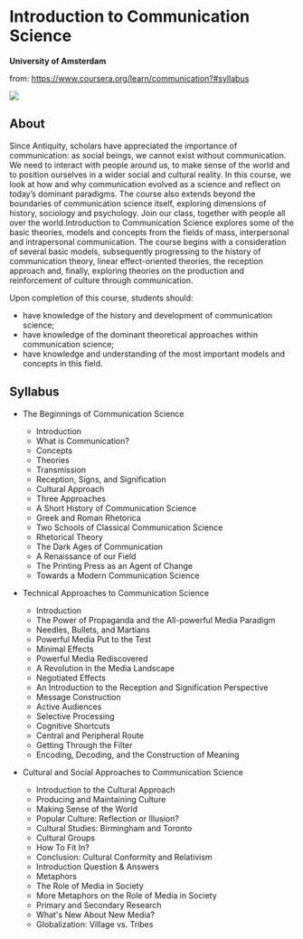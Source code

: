 # Introduction to Communication Science

**University of Amsterdam**

from: https://www.coursera.org/learn/communication?#syllabus

![](https://d3njjcbhbojbot.cloudfront.net/api/utilities/v1/imageproxy/https://s3.amazonaws.com/spark-public/flex-commscience/Laswell2.png?auto=format%2Ccompress&dpr=1&w=330&h=330&q=25&fit=fill)

## About 

Since Antiquity, scholars have appreciated the importance of communication: as social beings, we cannot exist without communication. We need to interact with people around us, to make sense of the world and to position ourselves in a wider social and cultural reality. In this course, we look at how and why communication evolved as a science and reflect on today’s dominant paradigms. The course also extends beyond the boundaries of communication science itself, exploring dimensions of history, sociology and psychology. Join our class, together with people all over the world.Introduction to Communication Science explores some of the basic theories, models and concepts from the fields of mass, interpersonal and intrapersonal communication. The course begins with a consideration of several basic models, subsequently progressing to the history of communication theory, linear effect-oriented theories, the reception approach and, finally, exploring theories on the production and reinforcement of culture through communication. 

Upon completion of this course, students should:
- have knowledge of the history and development of communication science;
- have knowledge of the dominant theoretical approaches within communication science; 
- have knowledge and understanding of the most important models and concepts in this field. 

## Syllabus

- The Beginnings of Communication Science

    - Introduction
    - What is Communication?
    - Concepts
    - Theories
    - Transmission
    - Reception, Signs, and Signification
    - Cultural Approach
    - Three Approaches
    - A Short History of Communication Science
    - Greek and Roman Rhetorica
    - Two Schools of Classical Communication Science
    - Rhetorical Theory
    - The Dark Ages of Communication
    - A Renaissance of our Field
    - The Printing Press as an Agent of Change
    - Towards a Modern Communication Science
   
- Technical Approaches to Communication Science

    - Introduction
    - The Power of Propaganda and the All-powerful Media Paradigm
    - Needles, Bullets, and Martians
    - Powerful Media Put to the Test
    - Minimal Effects
    - Powerful Media Rediscovered
    - A Revolution in the Media Landscape
    - Negotiated Effects
    - An Introduction to the Reception and Signification Perspective
    - Message Construction
    - Active Audiences
    - Selective Processing
    - Cognitive Shortcuts
    - Central and Peripheral Route
    - Getting Through the Filter
    - Encoding, Decoding, and the Construction of Meaning

- Cultural and Social Approaches to Communication Science

    - Introduction to the Cultural Approach
    - Producing and Maintaining Culture
    - Making Sense of the World
    - Popular Culture: Reflection or Illusion?
    - Cultural Studies: Birmingham and Toronto
    - Cultural Groups
    - How To Fit In?
    - Conclusion: Cultural Conformity and Relativism
    - Introduction Question & Answers
    - Metaphors
    - The Role of Media in Society
    - More Metaphors on the Role of Media in Society
    - Primary and Secondary Research
    - What's New About New Media?
    - Globalization: Village vs. Tribes